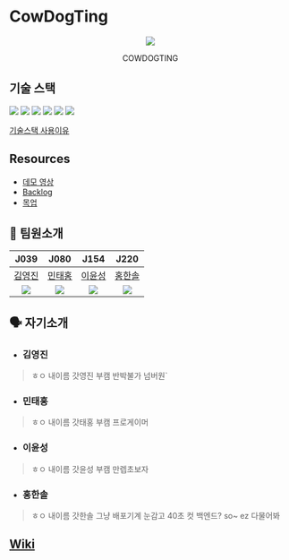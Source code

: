 # CowDogTing
<p align="center" >
<img src="https://user-images.githubusercontent.com/64246267/138801849-61178d29-1a9a-4723-bcb9-ac3f5d2ce4a7.png" align="center"/>
</p>

<p align="center" >
COWDOGTING
</p>

## 기술 스택
<img src="https://img.shields.io/badge/React-61DAFB?style=for-the-badge&logo=react&logoColor=white">
<img src="https://img.shields.io/badge/Mysql-4479A1?style=for-the-badge&logo=mysql&logoColor=white">
<img src="https://img.shields.io/badge/express-00DC00?style=for-the-badge&logo=express&logoColor=white">  
<img src="https://img.shields.io/badge/Typescript-007396?style=for-the-badge&logo=typescript&logoColor=white">
<img src="https://img.shields.io/badge/Eslint-F7DF1E?style=for-the-badge&logo=eslint&logoColor=white">
<img src="https://img.shields.io/badge/Prettier-000000?style=for-the-badge&logo=prettier&logoColor=white">

[기술스택 사용이유](https://github.com/boostcampwm-2021/web10-CowDogTing/wiki/%EA%B8%B0%EC%88%A0-%EC%8A%A4%ED%83%9D)

## Resources
- [데모 영상](https://youtu.be/NwkavKrOk0I)
- [Backlog](https://docs.google.com/spreadsheets/d/167yJb78hPknp7S7JK_qtHvbFZXPQ6wmps1iL3sgt1es/edit#gid=1761511684)
- [목업]()

## 👨 팀원소개

| J039   | J080   | J154  | J220   |
| :------: | :------: | :------: | :------: |
| [김영진](https://github.com/jin-Pro) | [민태홍](https://github.com/taehong0-0) | [이윤성](https://github.com/ddaynew365) | [홍한솔](https://github.com/Noelsky-code) |
| <img src="https://github.com/jin-Pro.png" /> | <img src="https://github.com/taehong0-0.png" /> | <img src="https://github.com/ddaynew365.png" /> | <img src="https://github.com/Noelsky-code.png" /> |
  ## 🗣 자기소개
  - ### 김영진
  > ㅎㅇ 내이름 갓영진 부캠 반박불가 넘버원`
  - ### 민태홍
  > ㅎㅇ 내이름 갓태홍 부캠 프로게이머 
  - ### 이윤성
  > ㅎㅇ 내이름 갓윤성 부캠 만렙초보자
  - ### 홍한솔
  > ㅎㅇ 내이름 갓한솔 그냥 배포기계 눈감고 40초 컷 백엔드? so~ ez 다물어봐

## [Wiki](https://github.com/boostcampwm-2021/web10-CowDogTing/wiki) 

